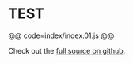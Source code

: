 # TEST

@@ code=index/index.01.js @@

Check out the [full source on github](https://github.com/vlandham/js_data).
